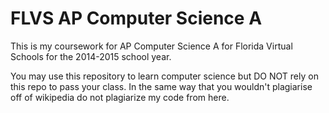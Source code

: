 # FLVS AP Computer Science A

This is my coursework for AP Computer Science A for Florida Virtual Schools for the 2014-2015 school year.

You may use this repository to learn computer science but DO NOT rely on this repo to pass your class. In the same way that you wouldn't plagiarise off of wikipedia do not plagiarize my code from here.
